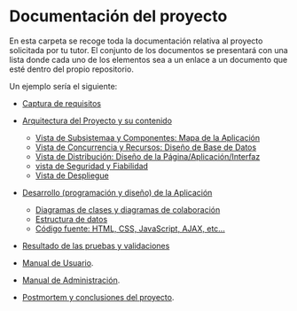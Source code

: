 # Documentación del proyecto

En esta carpeta se recoge toda la documentación relativa al proyecto solicitada por tu tutor. El conjunto de los documentos se presentará con una lista donde cada uno de los elementos sea a un enlace a un documento que esté dentro del propio repositorio.

Un ejemplo sería el siguiente:
- [Captura de requisitos](https://github.com/juanjolibrero98/Proyecto_Final_Grado_iesalixar/blob/master/docs/Documentos_Investigacion/Requisitos_De_La_Aplicacion.md)
- [Arquitectura del Proyecto y su contenido]()
    - [Vista de Subsistemaa y Componentes: Mapa de la Aplicación](https://github.com/juanjolibrero98/Proyecto_Final_Grado_iesalixar/blob/master/docs/Arquitectura_Del_Proyecto/Mapa_De_La_Aplicacion.pdf)
    - [Vista de Concurrencia y Recursos: Diseño de Base de Datos](https://github.com/juanjolibrero98/Proyecto_Final_Grado_iesalixar/tree/master/docs/Arquitectura_Del_Proyecto/Modelo_De_Datos)
    - [Vista de Distribución: Diseño de la Página/Aplicación/Interfaz]()
    - [vista de Seguridad y Fiabilidad]()
    - [Vista de Despliegue]()
- [Desarrollo (programación y diseño) de la Aplicación]()
    - [Diagramas de clases y diagramas de colaboración]()
    - [Estructura de datos]()
    - [Código fuente: HTML, CSS, JavaScript, AJAX, etc...]()
    
- [Resultado de las pruebas y validaciones]()
 
- [Manual de Usuario]().
- [Manual de Administración]().
- [Postmortem y conclusiones del proyecto]().

 

